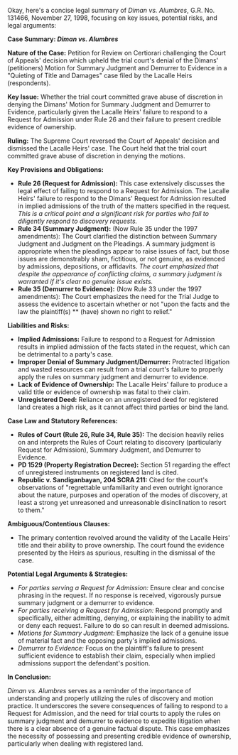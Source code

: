 Okay, here's a concise legal summary of *Diman vs. Alumbres*, G.R. No. 131466, November 27, 1998, focusing on key issues, potential risks, and legal arguments:

**Case Summary: *Diman vs. Alumbres***

**Nature of the Case:** Petition for Review on Certiorari challenging the Court of Appeals' decision which upheld the trial court's denial of the Dimans' (petitioners) Motion for Summary Judgment and Demurrer to Evidence in a "Quieting of Title and Damages" case filed by the Lacalle Heirs (respondents).

**Key Issue:** Whether the trial court committed grave abuse of discretion in denying the Dimans' Motion for Summary Judgment and Demurrer to Evidence, particularly given the Lacalle Heirs' failure to respond to a Request for Admission under Rule 26 and their failure to present credible evidence of ownership.

**Ruling:** The Supreme Court reversed the Court of Appeals' decision and dismissed the Lacalle Heirs' case. The Court held that the trial court committed grave abuse of discretion in denying the motions.

**Key Provisions and Obligations:**

*   **Rule 26 (Request for Admission):** This case extensively discusses the legal effect of failing to respond to a Request for Admission. The Lacalle Heirs' failure to respond to the Dimans' Request for Admission resulted in implied admissions of the truth of the matters specified in the request. *This is a critical point and a significant risk for parties who fail to diligently respond to discovery requests.*
*   **Rule 34 (Summary Judgment):**  (Now Rule 35 under the 1997 amendments): The Court clarified the distinction between Summary Judgment and Judgment on the Pleadings. A summary judgment is appropriate when the pleadings appear to raise issues of fact, but those issues are demonstrably sham, fictitious, or not genuine, as evidenced by admissions, depositions, or affidavits. *The court emphasized that despite the appearance of conflicting claims, a summary judgment is warranted if it's clear no genuine issue exists.*
*   **Rule 35 (Demurrer to Evidence):** (Now Rule 33 under the 1997 amendments): The Court emphasizes the need for the Trial Judge to assess the evidence to ascertain whether or not "upon the facts and the law the plaintiff(s) ** (have) shown no right to relief."

**Liabilities and Risks:**

*   **Implied Admissions:** Failure to respond to a Request for Admission results in implied admission of the facts stated in the request, which can be detrimental to a party's case.
*   **Improper Denial of Summary Judgment/Demurrer:** Protracted litigation and wasted resources can result from a trial court's failure to properly apply the rules on summary judgment and demurrer to evidence.
*   **Lack of Evidence of Ownership:** The Lacalle Heirs' failure to produce a valid title or evidence of ownership was fatal to their claim.
*   **Unregistered Deed:** Reliance on an unregistered deed for registered land creates a high risk, as it cannot affect third parties or bind the land.

**Case Law and Statutory References:**

*   **Rules of Court (Rule 26, Rule 34, Rule 35):** The decision heavily relies on and interprets the Rules of Court relating to discovery (particularly Request for Admission), Summary Judgment, and Demurrer to Evidence.
*   **PD 1529 (Property Registration Decree):** Section 51 regarding the effect of unregistered instruments on registered land is cited.
*   **Republic v. Sandiganbayan, 204 SCRA 211:** Cited for the court's observations of "regrettable unfamiliarity and even outright ignorance about the nature, purposes and operation of the modes of discovery, at least a strong yet unreasoned and unreasonable disinclination to resort to them."

**Ambiguous/Contentious Clauses:**

*   The primary contention revolved around the validity of the Lacalle Heirs' title and their ability to prove ownership. The court found the evidence presented by the Heirs as spurious, resulting in the dismissal of the case.

**Potential Legal Arguments & Strategies:**

*   *For parties serving a Request for Admission:* Ensure clear and concise phrasing in the request. If no response is received, vigorously pursue summary judgment or a demurrer to evidence.
*   *For parties receiving a Request for Admission:* Respond promptly and specifically, either admitting, denying, or explaining the inability to admit or deny each request. Failure to do so can result in deemed admissions.
*   *Motions for Summary Judgment:*  Emphasize the lack of a genuine issue of material fact and the opposing party's implied admissions.
*   *Demurrer to Evidence:*  Focus on the plaintiff's failure to present sufficient evidence to establish their claim, especially when implied admissions support the defendant's position.

**In Conclusion:**

*Diman vs. Alumbres* serves as a reminder of the importance of understanding and properly utilizing the rules of discovery and motion practice. It underscores the severe consequences of failing to respond to a Request for Admission, and the need for trial courts to apply the rules on summary judgment and demurrer to evidence to expedite litigation when there is a clear absence of a genuine factual dispute. This case emphasizes the necessity of possessing and presenting credible evidence of ownership, particularly when dealing with registered land.
